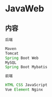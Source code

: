 # JavaWeb

## 内容

```java
后端

Maven
Tomcat
Spring Boot Web
MySQL
Spring Boot Mybatis
```

```java
前端

HTML CSS JavaScript
Vue Element Nginx
```